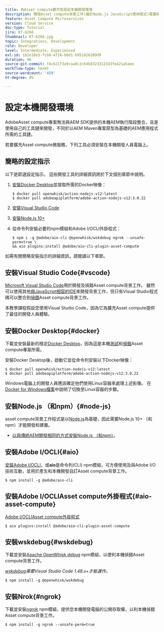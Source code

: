 ```yaml
---
title: 為Asset compute擴充性設定本機開發環境
description: 開發Asset compute背景工作(屬於Node.js JavaScript應用程式)需要與傳統AEM開發不同的特定開發工具，包括Node.js和各種npm模組，以及Docker Desktop和Microsoft Visual Studio Code。
feature: Asset Compute Microservices
version: Cloud Service
doc-type: Tutorial
jira: KT-6266
thumbnail: KT-6266.jpg
topic: Integrations, Development
role: Developer
level: Intermediate, Experienced
exl-id: 162e10e5-fcb0-4f16-b6d1-b951826209d9
duration: 96
source-git-commit: f4c621f3a9caa8c2c64b8323312343fe421a5aee
workflow-type: tm+mt
source-wordcount: '459'
ht-degree: 0%

---
```


# 設定本機開發環境

AdobeAsset compute專案無法與AEM SDK提供的本機AEM執行階段整合，且是使用自己的工具鏈來開發，不同於以AEM Maven專案原型為基礎的AEM應用程式所需的工具鏈。

若要擴充Asset compute微服務，下列工具必須安裝在本機開發人員電腦上。

## 簡略的設定指示

以下是節選設定指示。 這些開發工具的詳細資訊將於下文個別章節中說明。

1. [安裝Docker Desktop](https://www.docker.com/products/docker-desktop)並提取所需的Docker映像：

   ```
   $ docker pull openwhisk/action-nodejs-v12:latest
   $ docker pull adobeapiplatform/adobe-action-nodejs-v12:3.0.22
   ```

1. [安裝Visual Studio Code](https://code.visualstudio.com/download)
1. [安裝Node.js 10+](../../local-development-environment/development-tools.md#node-js)
1. 從命令列安裝必要的npm模組和Adobe I/OCLI外掛程式：

   ```
   $ npm i -g @adobe/aio-cli @openwhisk/wskdebug ngrok --unsafe-perm=true \
   && aio plugins:install @adobe/aio-cli-plugin-asset-compute
   ```

如需有關簡略安裝指示的詳細資訊，請閱讀以下章節。

## 安裝Visual Studio Code{#vscode}

[Microsoft Visual Studio Code](https://code.visualstudio.com/download)用於開發及偵錯Asset compute背景工作。 雖然可以使用其他[與JavaScript相容的IDE](../../local-development-environment/development-tools.md#set-up-the-development-ide)來開發背景工作，但只有Visual Studio程式碼可以整合到[偵錯](../test-debug/debug.md)Asset compute背景工作。

本教學課程假設您使用Visual Studio Code，因為它為擴充Asset compute提供了最佳的開發人員體驗。

## 安裝Docker Desktop{#docker}

下載並安裝最新的穩定[Docker Desktop](https://www.docker.com/products/docker-desktop)，因為這是本機[測試](../test-debug/test.md)和[偵錯](../test-debug/debug.md)Asset compute專案所需。

安裝Docker Desktop後，啟動它並從命令列安裝以下Docker映像：

```
$ docker pull openwhisk/action-nodejs-v12:latest
$ docker pull adobeapiplatform/adobe-action-nodejs-v12:3.0.22
```

Windows電腦上的開發人員應該確定他們使用Linux容器來處理上述影像。 在[Docker for Windows檔案](https://docs.docker.com/docker-for-windows/)中說明了切換至Linux容器的步驟。

## 安裝Node.js （和npm）{#node-js}

asset compute背景工作程式是以[Node.js](https://nodejs.org/)為基礎，因此需要Node.js 10+ （和npm）才能開發和建置。

+ [以與傳統AEM開發相同的方式安裝Node.js （和npm）](../../local-development-environment/development-tools.md#node-js)。

## 安裝Adobe I/OCLI{#aio}

[安裝Adobe I/OCLI](../../local-development-environment/development-tools.md#aio-cli)，或&#x200B;__aio__&#x200B;是命令列(CLI) npm模組，可方便使用及與Adobe I/O技術互動，並用於產生和本機開發自訂Asset compute背景工作。

```
$ npm install -g @adobe/aio-cli
```

## 安裝Adobe I/OCLIAsset compute外掛程式{#aio-asset-compute}

[Adobe I/OCLIAsset compute外掛程式](https://github.com/adobe/aio-cli-plugin-asset-compute)

```
$ aio plugins:install @adobe/aio-cli-plugin-asset-compute
```

## 安裝wskdebug{#wskdebug}

下載並安裝[Apache OpenWhisk debug](https://www.npmjs.com/package/@openwhisk/wskdebug) npm模組，以便利本機偵錯Asset compute背景工作。

_[wskdebug](#wskdebug)需要Visual Studio Code 1.48.x+才能運作。_

```
$ npm install -g @openwhisk/wskdebug
```

## 安裝Nrok{#ngrok}

下載並安裝[ngrok](https://www.npmjs.com/package/ngrok) npm模組，提供您本機開發電腦的公開存取權，以利本機偵錯Asset compute背景工作。

```
$ npm install -g ngrok --unsafe-perm=true
```
